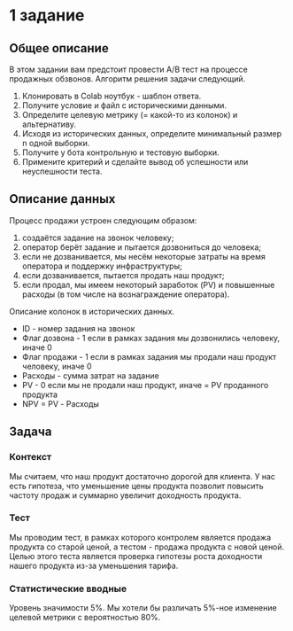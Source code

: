# 1 задание

## Общее описание

В этом задании вам предстоит провести A/B тест на процессе продажных обзвонов. Алгоритм решения задачи следующий.

  1. Клонировать в Colab ноутбук - шаблон ответа.
  2. Получите условие и файл с историческими данными.
  3. Определите целевую метрику (= какой-то из колонок) и альтернативу.
  4. Исходя из исторических данных, определите минимальный размер n одной выборки.
  5. Получите у бота контрольную и тестовую выборки.
  6. Примените критерий и сделайте вывод об успешности или неуспешности теста.

## Описание данных

Процесс продажи устроен следующим образом:

  1. создаётся задание на звонок человеку;
  2. оператор берёт задание и пытается дозвониться до человека;
  3. если не дозванивается, мы несём некоторые затраты на время оператора и поддержку инфраструктуры;
  4. если дозванивается, пытается продать наш продукт;
  5. если продал, мы имеем некоторый заработок (PV) и повышенные расходы (в том числе на вознаграждение оператора).

Описание колонок в исторических данных.

  - ID - номер задания на звонок
  - Флаг дозвона - 1 если в рамках задания мы дозвонились человеку, иначе 0
  - Флаг продажи - 1 если в рамках задания мы продали наш продукт человеку, иначе 0
  - Расходы - сумма затрат на задание
  - PV - 0 если мы не продали наш продукт, иначе = PV проданного продукта
  - NPV = PV - Расходы

## Задача

### Контекст

Мы считаем, что наш продукт достаточно дорогой для клиента. У нас есть гипотеза, что уменьшение цены продукта позволит повысить частоту продаж и суммарно увеличит доходность продукта.
        
### Тест

Мы проводим тест, в рамках которого контролем является продажа продукта со старой ценой, а тестом - продажа продукта с новой ценой. Целью этого теста является проверка гипотезы роста доходности нашего продукта из-за уменьшения тарифа.


### Статистические вводные

Уровень значимости 5%. Мы хотели бы различать 5%-ное изменение целевой метрики с вероятностью 80%.
